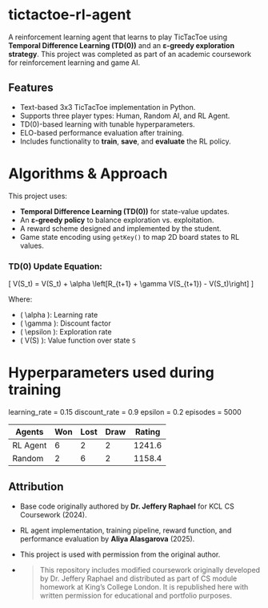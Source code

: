 # tictactoe-rl-agent

A reinforcement learning agent that learns to play TicTacToe using **Temporal Difference Learning (TD(0))** and an **ε-greedy exploration strategy**. This project was completed as part of an academic coursework for reinforcement learning and game AI.

## Features

- Text-based 3x3 TicTacToe implementation in Python.
- Supports three player types: Human, Random AI, and RL Agent.
- TD(0)-based learning with tunable hyperparameters.
- ELO-based performance evaluation after training.
- Includes functionality to **train**, **save**, and **evaluate** the RL policy.

# Algorithms & Approach

This project uses:
- **Temporal Difference Learning (TD(0))** for state-value updates.
- An **ε-greedy policy** to balance exploration vs. exploitation.
- A reward scheme designed and implemented by the student.
- Game state encoding using `getKey()` to map 2D board states to RL values.

### TD(0) Update Equation:
\[
V(S_t) = V(S_t) + \alpha \left[R_{t+1} + \gamma V(S_{t+1}) - V(S_t)\right]
\]

Where:
- \( \alpha \): Learning rate
- \( \gamma \): Discount factor
- \( \epsilon \): Exploration rate
- \( V(S) \): Value function over state `S`

# Hyperparameters used during training
learning_rate = 0.15
discount_rate = 0.9
epsilon = 0.2
episodes = 5000

Agents   | Won | Lost | Draw | Rating
---------|-----|------|------|--------
RL Agent |  6  |  2   |  2   | 1241.6
Random   |  2  |  6   |  2   | 1158.4

## Attribution

- Base code originally authored by **Dr. Jeffery Raphael** for KCL CS Coursework (2024).
- RL agent implementation, training pipeline, reward function, and performance evaluation by **Aliya Alasgarova** (2025).
- This project is used with permission from the original author.

- > This repository includes modified coursework originally developed by Dr. Jeffery Raphael and distributed as part of CS module homework at King’s College London. It is republished here with written permission for educational and portfolio purposes.
